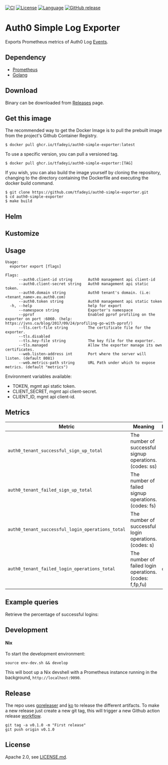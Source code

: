 [![CI](https://github.com/tfadeyi/auth0-simple-exporter/actions/workflows/ci.yml/badge.svg)](https://github.com/tfadeyi/auth0-simple-exporter/actions/workflows/ci.yml)
[![License](https://img.shields.io/badge/License-Apache_2.0-yellow.svg)](https://github.com/tfadeyi/auth0-simple-exporter/blob/main/LICENSE)
[![Language](https://img.shields.io/badge/language-Go-blue.svg)](https://github.com/tfadeyi/auth0-simple-exporter)
[![GitHub release](https://img.shields.io/badge/release-0.0.4-green.svg)](https://github.com/tfadeyi/auth0-simple-exporter/releases)
# Auth0 Simple Log Exporter

Exports Prometheus metrics of Auth0 Log [Events](https://auth0.com/docs/api/management/v2#!/Logs/get_logs).

## Dependency

* [Prometheus](https://prometheus.io/)
* [Golang](https://golang.org/)

## Download

Binary can be downloaded from [Releases](https://github.com/tfadeyi/auth0-simple-exporter/releases) page.

## Get this image
The recommended way to get the Docker Image is to pull the prebuilt image from the project's Github Container Registry.
```shell
$ docker pull ghcr.io/tfadeyi/auth0-simple-exporter:latest
```
To use a specific version, you can pull a versioned tag.
```shell
$ docker pull ghcr.io/tfadeyi/auth0-simple-exporter:[TAG]
```

If you wish, you can also build the image yourself by cloning the repository, changing to the directory containing the Dockerfile and executing the docker build command.
```shell
$ git clone https://github.com/tfadeyi/auth0-simple-exporter.git
$ cd auth0-simple-exporter
$ make build
```

## Helm

## Kustomize

## Usage

```
Usage:
  exporter export [flags]

Flags:
      --auth0.client-id string       Auth0 management api client-id
      --auth0.client-secret string   Auth0 management api static token.
      --auth0.domain string          Auth0 tenant's domain. (i.e: <tenant_name>.eu.auth0.com)
      --auth0.token string           Auth0 management api static token
  -h, --help                         help for export
      --namespace string             Exporter's namespace
      --pprof                        Enabled pprof profiling on the exporter on port :6060. (help: https://jvns.ca/blog/2017/09/24/profiling-go-with-pprof/)
      --tls.cert-file string         The certificate file for the exporter.
      --tls.disabled
      --tls.key-file string          The key file for the exporter.
      --tls.managed                  Allow the exporter manage its own certificates.
      --web.listen-address int       Port where the server will listen. (default 8081)
      --web.metrics-path string      URL Path under which to expose metrics. (default "metrics")
```

Environment variables available: 
* TOKEN, mgmt api static token.
* CLIENT_SECRET, mgmt api client-secret.
* CLIENT_ID, mgmt api client-id.

## Metrics

| Metric                                           | Meaning                                                  | Labels |
|--------------------------------------------------|----------------------------------------------------------|--------|
| `auth0_tenant_successful_sign_up_total`             | The number of successful signup operations. (codes: ss)  |        |
| `auth0_tenant_failed_sign_up_total`              | The number of failed signup operations. (codes: fs)      ||
| `auth0_tenant_successful_login_operations_total` | The number of successful login operations. (codes: s)    |        |
| `auth0_tenant_failed_login_operations_total` | The number of failed login operations. (codes: f,fp,fu)  | code   |


## Example queries

Retrieve the percentage of successful logins:


## Development

#### Nix
To start the development environment:
```shell
source env-dev.sh && develop
```
This will boot up a Nix devshell with a Prometheus instance running in the background,
`http://localhost:9090`.

## Release
The repo uses [goreleaser](https://goreleaser.com/) and [ko](https://ko.build/) to release the different artifacts.
To make a new release just create a new git tag, this will trigger a new Github action release [workflow](https://github.com/tfadeyi/auth0-simple-exporter/blob/main/.github/workflows/release.yml).

```shell
git tag -a v0.1.0 -m "First release"
git push origin v0.1.0
```

## License
Apache 2.0, see [LICENSE.md](./LICENSE).
